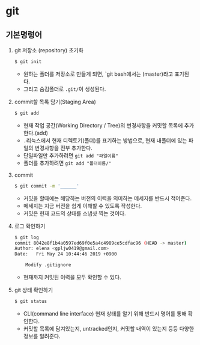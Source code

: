 
# git
## 기본명령어 
1. git 저장소 (repository) 초기화

   ```bash
   $ git init
   ```

   - 원하는 폴더를 저장소로 만들게 되면, `git bash에서는 (master)라고 표기된다.
   - 그리고 숨김폴더로 `.git/`이 생성된다.

2. commit할 목록 담기(Staging Area)

   ```bash
   $ git add 
   ```

   - 현재 작업 공간(Working Directory / Tree)의 변경사항을 커밋할 목록에 추가한다.(add)
   - `.`리눅스에서 현재 디렉토기(폴더)를 표기하는 방법으로, 현재 내폴더에 있는 파일의 변경사항을 전부 추가한다.
   - 단일파일만 추가하려면  `git add "파일이름"`
   - 폴더를 추가하려면 `git add "폴더이름/"`

3. commit

   ```bash
   $ git commit -m '______'
   ```

   - 커밋을 할때에는 해당하는 버전의 이력을 의미하는 메세지를 반드시 적어준다.
   - 메세지는 지금 버전을 쉽게 이해할 수 있도록 작성한다.
   - 커밋은 현재 코드의 상태를 스냅샷 찍는 것이다.

4. 로그 확인하기

   ```bash
   $ git log
   commit 8042e8f1b4a0597ed69f0e5a4c4989ce5cdfac96 (HEAD -> master)
   Author: elena <gpljw0419@gmail.com>
   Date:   Fri May 24 10:44:46 2019 +0900
   
       Modify .gitignore
   
   ```

   - 현재까지 커밋된 이력을 모두 확인할 수 있다.

5. git 상태 확인하기

   ```bash
   $ git status
   ```

   - CLI(command line interface) 현재 상태를 알기 위해 반드시 명어를 통해 확인한다.
   - 커밋할 목록에 담겨있는지, untracked인지, 커밋할 내역이 있는지 등등 다양한 정보를 알려준다.